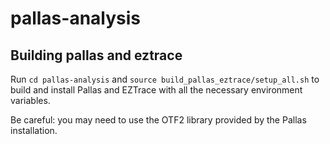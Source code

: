 # pallas-analysis

## Building pallas and eztrace

Run
 ```cd pallas-analysis``` and
```source build_pallas_eztrace/setup_all.sh``` 
to build and install Pallas and EZTrace with all the necessary environment variables. 

Be careful: you may need to use the OTF2 library provided by the Pallas installation.
